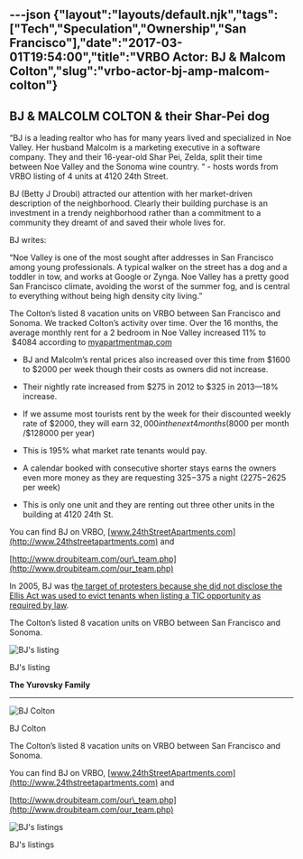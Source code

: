 ---json
{"layout":"layouts/default.njk","tags":["Tech","Speculation","Ownership","San Francisco"],"date":"2017-03-01T19:54:00","title":"VRBO Actor: BJ &amp; Malcom Colton","slug":"vrbo-actor-bj-amp-malcom-colton"}
---

BJ & MALCOLM COLTON **& their Shar-Pei dog**
--------------------------------------------

“BJ is a leading realtor who has for many years lived and specialized in Noe Valley. Her husband Malcolm is a marketing executive in a software company. They and their 16-year-old Shar Pei, Zelda, split their time between Noe Valley and the Sonoma wine country. “ - hosts words from VRBO listing of 4 units at 4120 24th Street.

BJ (Betty J Droubi) attracted our attention with her market-driven description of the neighborhood. Clearly their building purchase is an investment in a trendy neighborhood rather than a commitment to a community they dreamt of and saved their whole lives for.

BJ writes:

“Noe Valley is one of the most sought after addresses in San Francisco among young professionals. A typical walker on the street has a dog and a toddler in tow, and works at Google or Zynga. Noe Valley has a pretty good San Francisco climate, avoiding the worst of the summer fog, and is central to everything without being high density city living.”

The Colton’s listed 8 vacation units on VRBO between San Francisco and Sonoma. We tracked Colton’s activity over time. Over the 16 months, the average monthly rent for a 2 bedroom in Noe Valley increased 11% to  $4084 according to [myapartmentmap.com](http://www.myapartmentmap.com)

*   BJ and Malcolm’s rental prices also increased over this time from $1600 to $2000 per week though their costs as owners did not increase.
    
*   Their nightly rate increased from $275 in 2012 to $325 in 2013—18% increase.
    
*   If we assume most tourists rent by the week for their discounted weekly rate of $2000, they will earn $32,000 in the next 4 months ($8000 per month /$128000 per year)
    
*   This is 195% what market rate tenants would pay.
    
*   A calendar booked with consecutive shorter stays earns the owners even more money as they are requesting $325-$375 a night ($2275-$2625 per week)
    
*   This is only one unit and they are renting out three other units in the building at 4120 24th St.
    

You can find BJ on VRBO, [www.24thStreetApartments.com](http://www.24thstreetapartments.com) and

[http://www.droubiteam.com/our\_team.php](http://www.droubiteam.com/our_team.php)

In 2005, BJ was t[he target of protesters because she did not disclose the Ellis Act was used to evict tenants when listing a TIC opportunity as required by law](http://beyondchron.org/tenants-demand-city-enforce-eviction-disclosure-law/).

The Colton’s listed 8 vacation units on VRBO between San Francisco and Sonoma.

![BJ's listing](https://images.squarespace-cdn.com/content/v1/52b7d7a6e4b0b3e376ac8ea2/1412364115987-3LHBYTU74AMBT28DFIDS/ke17ZwdGBToddI8pDm48kG02UTyunk9ZCtjmNhoXQJ9Zw-zPPgdn4jUwVcJE1ZvWQUxwkmyExglNqGp0IvTJZUJFbgE-7XRK3dMEBRBhUpwlpoxWhuljTFiN1xzI07MRixn74-28dJQQBN9m7Kj3b3zaVxho1t0tqUvLcG4WutQ/bj)

BJ's listing

**The Yurovsky Family**  

--------------------------

![BJ Colton](https://images.squarespace-cdn.com/content/v1/52b7d7a6e4b0b3e376ac8ea2/1412319084446-GL0BGQD1JL0T00KMXCEW/ke17ZwdGBToddI8pDm48kB3ev6n3TjvhRjRWgFW2YuFZw-zPPgdn4jUwVcJE1ZvWhcwhEtWJXoshNdA9f1qD7StoHnpD1WDiyvmtYliKB64hicse0acxSx-dno-taVhVFlyTO4S_xttQyhNVwiHHMg/BJ+Colton)

BJ Colton

The Colton’s listed 8 vacation units on VRBO between San Francisco and Sonoma.

You can find BJ on VRBO, [www.24thStreetApartments.com](http://www.24thstreetapartments.com) and

[http://www.droubiteam.com/our\_team.php](http://www.droubiteam.com/our_team.php)

![BJ's listings](https://images.squarespace-cdn.com/content/v1/52b7d7a6e4b0b3e376ac8ea2/1412319475569-CZXAQVCUNTYVOUUJKSAJ/ke17ZwdGBToddI8pDm48kMqwwqlVpFg0dD-Ip7N73P5Zw-zPPgdn4jUwVcJE1ZvWEtT5uBSRWt4vQZAgTJucoTqqXjS3CfNDSuuf31e0tVH-_s9sM5YGR_eGFzg83FEphh-8jx6hHOvdpePACDAZaTqWIIaSPh2v08GbKqpiV54/BJ%27s+listings)

BJ's listings